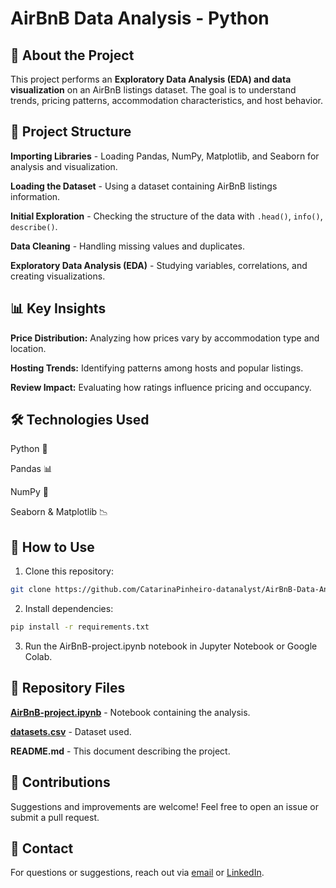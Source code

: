 # AirBnB Data Analysis - Python

## 📌 About the Project

This project performs an **Exploratory Data Analysis (EDA) and data visualization** on an AirBnB listings dataset. The goal is to understand trends, pricing patterns, accommodation characteristics, and host behavior.

## 📂 Project Structure

**Importing Libraries** - Loading Pandas, NumPy, Matplotlib, and Seaborn for analysis and visualization.

**Loading the Dataset** - Using a dataset containing AirBnB listings information.

**Initial Exploration** - Checking the structure of the data with ``` .head() ```, ``` info() ```, ``` describe() ```.

**Data Cleaning** - Handling missing values and duplicates.

**Exploratory Data Analysis (EDA)** - Studying variables, correlations, and creating visualizations.

## 📊 Key Insights

**Price Distribution:** Analyzing how prices vary by accommodation type and location.

**Hosting Trends:** Identifying patterns among hosts and popular listings.

**Review Impact:** Evaluating how ratings influence pricing and occupancy.

## 🛠 Technologies Used

Python 🐍

Pandas 📊

NumPy 🔢

Seaborn & Matplotlib 📉

## 📜 How to Use

1. Clone this repository:

```sh
git clone https://github.com/CatarinaPinheiro-datanalyst/AirBnB-Data-Analysis---Python.git
```

2. Install dependencies:

```sh
pip install -r requirements.txt
```

3. Run the AirBnB-project.ipynb notebook in Jupyter Notebook or Google Colab.

## 📎 Repository Files

[**AirBnB-project.ipynb**](https://github.com/CatarinaPinheiro-datanalyst/AirBnB-Data-Analysis---Python/blob/main/AirBnB-project.ipynb) - Notebook containing the analysis.

[**datasets.csv**](https://github.com/CatarinaPinheiro-datanalyst/AirBnB-Data-Analysis---Python/blob/main/datasets.csv) - Dataset used.

**README.md** - This document describing the project.

## 📢 Contributions

Suggestions and improvements are welcome! Feel free to open an issue or submit a pull request.

## 📧 Contact

For questions or suggestions, reach out via [email](catarinafvp@gmail.com) or [LinkedIn](linkedin.com/in/catarina-pinheiro-a1b987186).


